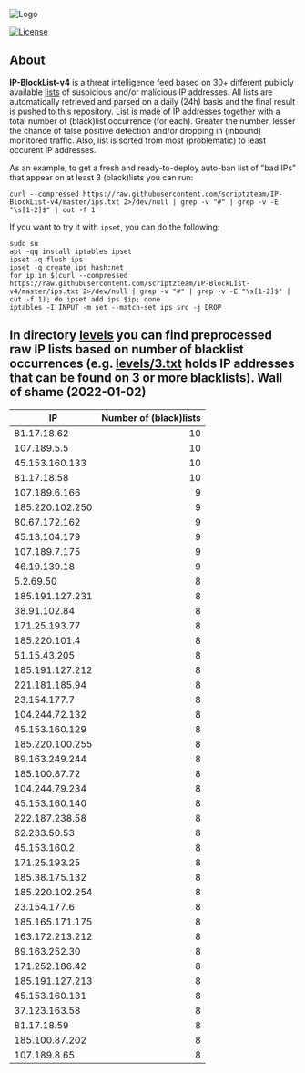 ![Logo](https://i.imgur.com/PyKLAe7.png)

[![License](https://img.shields.io/badge/license-The_Unlicense-red.svg)](https://unlicense.org/)

About
----

**IP-BlockList-v4** is a threat intelligence feed based on 30+ different publicly available [lists](https://github.com/stamparm/maltrail) of suspicious and/or malicious IP addresses. All lists are automatically retrieved and parsed on a daily (24h) basis and the final result is pushed to this repository. List is made of IP addresses together with a total number of (black)list occurrence (for each). Greater the number, lesser the chance of false positive detection and/or dropping in (inbound) monitored traffic. Also, list is sorted from most (problematic) to least occurent IP addresses.

As an example, to get a fresh and ready-to-deploy auto-ban list of "bad IPs" that appear on at least 3 (black)lists you can run:

```
curl --compressed https://raw.githubusercontent.com/scriptzteam/IP-BlockList-v4/master/ips.txt 2>/dev/null | grep -v "#" | grep -v -E "\s[1-2]$" | cut -f 1
```

If you want to try it with `ipset`, you can do the following:

```
sudo su
apt -qq install iptables ipset
ipset -q flush ips
ipset -q create ips hash:net
for ip in $(curl --compressed https://raw.githubusercontent.com/scriptzteam/IP-BlockList-v4/master/ips.txt 2>/dev/null | grep -v "#" | grep -v -E "\s[1-2]$" | cut -f 1); do ipset add ips $ip; done
iptables -I INPUT -m set --match-set ips src -j DROP
```

In directory [levels](levels) you can find preprocessed raw IP lists based on number of blacklist occurrences (e.g. [levels/3.txt](levels/3.txt) holds IP addresses that can be found on 3 or more blacklists).
Wall of shame (2022-01-02)
----

|IP|Number of (black)lists|
|---|--:|
81.17.18.62|10
107.189.5.5|10
45.153.160.133|10
81.17.18.58|10
107.189.6.166|9
185.220.102.250|9
80.67.172.162|9
45.13.104.179|9
107.189.7.175|9
46.19.139.18|9
5.2.69.50|8
185.191.127.231|8
38.91.102.84|8
171.25.193.77|8
185.220.101.4|8
51.15.43.205|8
185.191.127.212|8
221.181.185.94|8
23.154.177.7|8
104.244.72.132|8
45.153.160.129|8
185.220.100.255|8
89.163.249.244|8
185.100.87.72|8
104.244.79.234|8
45.153.160.140|8
222.187.238.58|8
62.233.50.53|8
45.153.160.2|8
171.25.193.25|8
185.38.175.132|8
185.220.102.254|8
23.154.177.6|8
185.165.171.175|8
163.172.213.212|8
89.163.252.30|8
171.252.186.42|8
185.191.127.213|8
45.153.160.131|8
37.123.163.58|8
81.17.18.59|8
185.100.87.202|8
107.189.8.65|8
